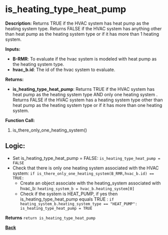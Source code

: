 # is_heating_type_heat_pump   

**Description:** Returns TRUE if the HVAC system has heat pump as the heating system type. Returns FALSE if the HVAC system has anything other than heat pump as the heating system type or if it has more than 1 heating system.   

**Inputs:**  
- **B-RMR**: To evaluate if the hvac system is modeled with heat pump as the heating system type.   
- **hvac_b.id**: The id of the hvac system to evaluate.  

**Returns:**  
- **is_heating_type_heat_pump**: Returns TRUE if the HVAC system has heat pump as the heating system type AND only one heating system . Returns FALSE if the HVAC system has a heating system type other than heat pump as the heating system type or if it has more than one heating system.   
 
**Function Call:**  
1. is_there_only_one_heating_system()  

## Logic:   
- Set is_heating_type_heat_pump = FALSE: `is_heating_type_heat_pump = FALSE`  
- Check that there is only one heating system associated with the HVAC system: `if is_there_only_one_heating_system(B_RMR,hvac_b.id) == TRUE:`  
    - Create an object associate with the heating_system associated with hvac_b: `heating_system_b = hvac_b.heating_system[0]`
    - Check if the system is HEAT_PUMP, if yes then is_heating_type_heat_pump equals TRUE  : `if heating_system_b.heating_system_type == "HEAT_PUMP": is_heating_type_heat_pump = TRUE`   

**Returns** `return is_heating_type_heat_pump`  

**[Back](../_toc.md)**
